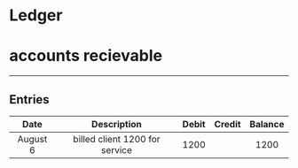 # Ledger
# accounts recievable

---

## Entries


| Date | Description | Debit | Credit | Balance |
| :--: | :--: | :--: | :--: | :--: |
| August 6 | billed client 1200 for service | 1200 |  | 1200 |


